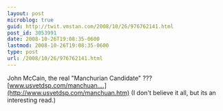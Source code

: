 ```yaml
---
layout: post
microblog: true
guid: http://twit.vmstan.com/2008/10/26/976762141.html
post_id: 3053991
date: 2008-10-26T19:08:35-0600
lastmod: 2008-10-26T19:08:35-0600
type: post
url: /2008/10/26/976762141.html
---
```

John McCain, the real "Manchurian Candidate" ??? [www.usvetdsp.com/manchuan....](http://www.usvetdsp.com/manchuan.htm) (I don't believe it all, but its an interesting read.)
